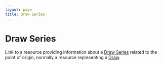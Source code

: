 ```yaml
---
layout: page
title: Draw Series
---
```


# Draw Series

Link to a resource providing information about a [Draw Series](../concepts/draw-series) related to the point of origin, normally a resource representing a [Draw](../concepts/draw).
